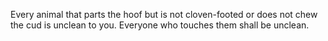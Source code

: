 Every animal that parts the hoof but is not cloven-footed or does not chew the cud is unclean to you. Everyone who touches them shall be unclean.

